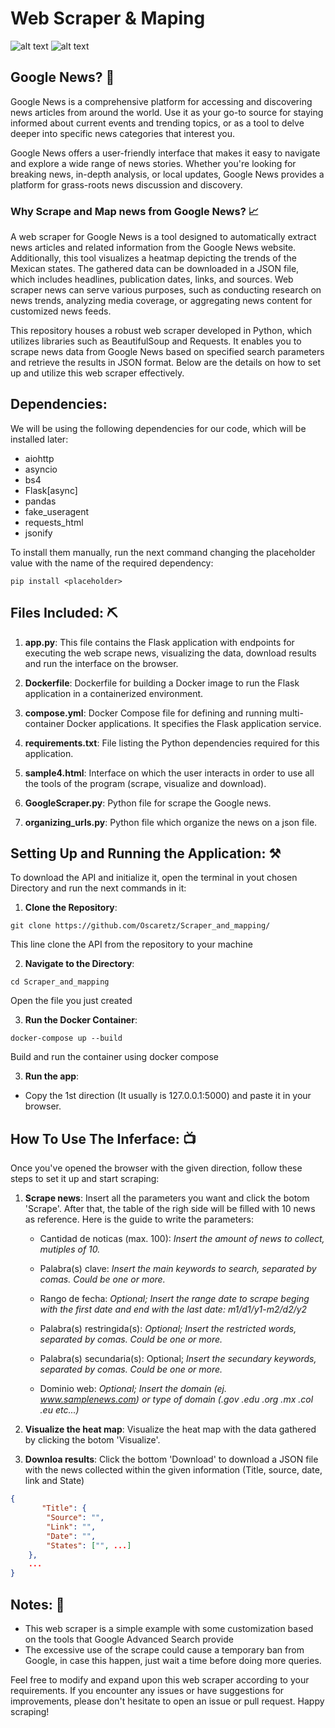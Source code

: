 
# Web Scraper & Maping
![alt text](https://img.shields.io/badge/Python-FFD43B?style=for-the-badge&logo=python&logoColor=blue) 
![alt text](https://img.shields.io/badge/VSCode-0078D4?style=for-the-badge&logo=visual%20studio%20code&logoColor=white)

## Google News?  📰

Google News is a comprehensive platform for accessing and discovering news articles from around the world. Use it as your go-to source for staying informed about current events and trending topics, or as a tool to delve deeper into specific news categories that interest you.

Google News offers a user-friendly interface that makes it easy to navigate and explore a wide range of news stories. Whether you're looking for breaking news, in-depth analysis, or local updates, Google News provides a platform for grass-roots news discussion and discovery.

### Why Scrape and Map news from Google News? 📈

A web scraper for Google News is a tool designed to automatically extract news articles and related information from the Google News website. Additionally, this tool visualizes a heatmap depicting the trends of the Mexican states. The gathered data can be downloaded in a JSON file, which includes headlines, publication dates, links, and sources. Web scraper news can serve various purposes, such as conducting research on news trends, analyzing media coverage, or aggregating news content for customized news feeds.

This repository houses a robust web scraper developed in Python, which utilizes libraries such as BeautifulSoup and Requests. It enables you to scrape news data from Google News based on specified search parameters and retrieve the results in JSON format. Below are the details on how to set up and utilize this web scraper effectively.

## Dependencies:
We will be using the following dependencies for our code, which will be installed later:

- aiohttp
- asyncio
- bs4
- Flask[async]
- pandas
- fake_useragent
- requests_html
- jsonify


To install them manually, run the next command changing the placeholder value with the name of the required dependency:

```
pip install <placeholder>
```

## Files Included: :pick:	

1. **app.py**: This file contains the Flask application with endpoints for executing the web scrape news, visualizing the data, download results and run the interface on the browser.

2. **Dockerfile**: Dockerfile for building a Docker image to run the Flask application in a containerized environment.

3. **compose.yml**: Docker Compose file for defining and running multi-container Docker applications. It specifies the Flask application service.

4. **requirements.txt**: File listing the Python dependencies required for this application.

5. **sample4.html**: Interface on which the user interacts in order to use all the tools of the program (scrape, visualize and download).

6. **GoogleScraper.py**: Python file for scrape the Google news.

4. **organizing_urls.py**: Python file which organize the news on a json file.


## Setting Up and Running the Application: ⚒️

To download the API and initialize it, open the terminal in yout chosen Directory and run the next commands in it:

1. **Clone the Repository**: 
```
git clone https://github.com/Oscaretz/Scraper_and_mapping/
```
This line clone the API from the repository to your machine

2. **Navigate to the Directory**:
```
cd Scraper_and_mapping
```
Open the file you just created

3. **Run the Docker Container**:
```
docker-compose up --build
```
Build and run the container using docker compose

3. **Run the app**:

  - Copy the 1st direction (It usually is 127.0.0.1:5000) and paste it in your browser.



## How To Use The Inferface: :tv:

Once you've opened the browser with the given direction, follow these steps to set it up and start scraping:

1. **Scrape news**:
   Insert all the parameters you want and click the botom 'Scrape'. After that, the table of the righ side will be filled with 10 news as reference. Here is the guide to write the parameters:

    - Cantidad de noticas (max. 100): _Insert the amount of news to collect, mutiples of 10._

    - Palabra(s) clave: _Insert the main keywords to search, separated by comas. Could be one or more._

    - Rango de fecha: _Optional; Insert the range date to scrape beging with the first date and end with the last date: m1/d1/y1-m2/d2/y2_

    - Palabra(s) restringida(s): _Optional; Insert the restricted words, separated by comas. Could be one or more._

    - Palabra(s) secundaria(s): Optional; _Insert the secundary keywords, separated by comas. Could be one or more._ 

    - Dominio web: _Optional; Insert the domain (ej. www.samplenews.com) or type of domain  (.gov .edu .org .mx .col .eu etc...)_

2. **Visualize the heat map**: Visualize the heat map with the data gathered by clicking the botom 'Visualize'.

3. **Downloa results**:
   Click the bottom 'Download' to download a JSON file with the news collected within the given information (Title, source, date, link and State)

```json
{
       "Title": {
        "Source": "",
        "Link": "",
        "Date": "",
        "States": ["", ...] 
    }, 
    ...
}
```


## Notes: 📓

- This web scraper is a simple example with some customization based on the tools that Google Advanced Search provide
- The excessive use of the scrape could cause a temporary ban from Google, in case this happen, just wait a time before doing more queries.

Feel free to modify and expand upon this web scraper according to your requirements. If you encounter any issues or have suggestions for improvements, please don't hesitate to open an issue or pull request. Happy scraping!


